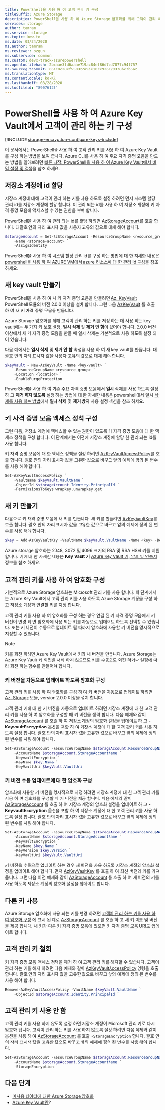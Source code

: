 ```yaml
---
title: PowerShell을 사용 하 여 고객 관리 키 구성
titleSuffix: Azure Storage
description: PowerShell을 사용 하 여 Azure Storage 암호화를 위해 고객이 관리 하는 키를 구성 하는 방법을 알아봅니다.
services: storage
author: tamram
ms.service: storage
ms.topic: how-to
ms.date: 08/24/2020
ms.author: tamram
ms.reviewer: ozgun
ms.subservice: common
ms.custom: devx-track-azurepowershell
ms.openlocfilehash: 2beaae3fd6aaae719ac84ef86d7dd7877c94f757
ms.sourcegitcommit: 656c0c38cf550327a9ee10cc936029378bc7b5a2
ms.translationtype: MT
ms.contentlocale: ko-KR
ms.lasthandoff: 08/28/2020
ms.locfileid: "89076126"
---
```

# <a name="configure-customer-managed-keys-with-azure-key-vault-by-using-powershell"></a>PowerShell을 사용 하 여 Azure Key Vault에서 고객이 관리 하는 키 구성

[!INCLUDE [storage-encryption-configure-keys-include](../../../includes/storage-encryption-configure-keys-include.md)]

이 문서에서는 PowerShell을 사용 하 여 고객 관리 키를 사용 하 여 Azure Key Vault를 구성 하는 방법을 보여 줍니다. Azure CLI를 사용 하 여 주요 자격 증명 모음을 만드는 방법을 알아보려면 [빠른 시작: PowerShell을 사용 하 여 Azure Key Vault에서 비밀 설정 및 검색](../../key-vault/secrets/quick-create-powershell.md)을 참조 하세요.

## <a name="assign-an-identity-to-the-storage-account"></a>저장소 계정에 id 할당

저장소 계정에 대해 고객이 관리 하는 키를 사용 하도록 설정 하려면 먼저 시스템 할당 관리 id를 저장소 계정에 할당 합니다. 이 관리 되는 id를 사용 하 여 저장소 계정에 키 자격 증명 모음에 액세스할 수 있는 권한을 부여 합니다.

PowerShell을 사용 하 여 관리 되는 id를 할당 하려면 [AzStorageAccount](/powershell/module/az.storage/set-azstorageaccount)를 호출 합니다. 대괄호 안의 자리 표시자 값을 사용자 고유의 값으로 대체 해야 합니다.

```powershell
$storageAccount = Set-AzStorageAccount -ResourceGroupName <resource_group> `
    -Name <storage-account> `
    -AssignIdentity
```

PowerShell을 사용 하 여 시스템 할당 관리 id를 구성 하는 방법에 대 한 자세한 내용은 [powershell을 사용 하 여 AZURE VM에서 azure 리소스에 대 한 관리 Id 구성](../../active-directory/managed-identities-azure-resources/qs-configure-powershell-windows-vm.md)을 참조 하세요.

## <a name="create-a-new-key-vault"></a>새 key vault 만들기

PowerShell을 사용 하 여 새 키 자격 증명 모음을 만들려면 [Az. KeyVault](https://www.powershellgallery.com/packages/Az.KeyVault/2.0.0) PowerShell 모듈의 버전 2.0.0 이상을 설치 합니다. 그런 다음 [AzKeyVault](/powershell/module/az.keyvault/new-azkeyvault) 를 호출 하 여 새 키 자격 증명 모음을 만듭니다.

Azure Storage 암호화를 위해 고객이 관리 하는 키를 저장 하는 데 사용 하는 key vault에는 두 가지 키 보호 설정, **일시 삭제** 및 **제거 안 함**이 있어야 합니다. 2.0.0 버전 이상에서 새 키 자격 증명 모음을 만들 때 일시 삭제는 기본적으로 사용 하도록 설정 되어 있습니다.

다음 예에서는 **일시 삭제** 및 **제거 안 함** 속성을 사용 하 여 새 key vault를 만듭니다. 대괄호 안의 자리 표시자 값을 사용자 고유의 값으로 대체 해야 합니다.

```powershell
$keyVault = New-AzKeyVault -Name <key-vault> `
    -ResourceGroupName <resource_group> `
    -Location <location> `
    -EnablePurgeProtection
```

PowerShell을 사용 하 여 기존 주요 자격 증명 모음에서 **일시** 삭제를 사용 하도록 설정 하 고 **제거 하지 않도록** 설정 하는 방법에 대 한 자세한 내용은 powershell에서 일시 [삭제를 사용 하는 방법](../../key-vault/general/soft-delete-powershell.md)에서 **일시 삭제** 및 **제거 방지** 사용 설정 섹션을 참조 하세요.

## <a name="configure-the-key-vault-access-policy"></a>키 자격 증명 모음 액세스 정책 구성

그런 다음, 저장소 계정에 액세스할 수 있는 권한이 있도록 키 자격 증명 모음에 대 한 액세스 정책을 구성 합니다. 이 단계에서는 이전에 저장소 계정에 할당 한 관리 되는 id를 사용 합니다.

키 자격 증명 모음에 대 한 액세스 정책을 설정 하려면 [AzKeyVaultAccessPolicy](/powershell/module/az.keyvault/set-azkeyvaultaccesspolicy)를 호출 합니다. 괄호 안의 자리 표시자 값을 고유한 값으로 바꾸고 앞의 예제에 정의 된 변수를 사용 해야 합니다.

```powershell
Set-AzKeyVaultAccessPolicy `
    -VaultName $keyVault.VaultName `
    -ObjectId $storageAccount.Identity.PrincipalId `
    -PermissionsToKeys wrapkey,unwrapkey,get
```

## <a name="create-a-new-key"></a>새 키 만들기

다음으로 키 자격 증명 모음에 새 키를 만듭니다. 새 키를 만들려면 [AzKeyVaultKey](/powershell/module/az.keyvault/add-azkeyvaultkey)를 호출 합니다. 괄호 안의 자리 표시자 값을 고유한 값으로 바꾸고 앞의 예제에 정의 된 변수를 사용 해야 합니다.

```powershell
$key = Add-AzKeyVaultKey -VaultName $keyVault.VaultName -Name <key> -Destination 'Software'
```

Azure storage 암호화는 2048, 3072 및 4096 크기의 RSA 및 RSA HSM 키를 지원 합니다. 키에 대 한 자세한 내용은 **Key Vault 키** [Azure Key Vault 키, 암호 및 인증서](../../key-vault/about-keys-secrets-and-certificates.md#key-vault-keys)정보를 참조 하세요.

## <a name="configure-encryption-with-customer-managed-keys"></a>고객 관리 키를 사용 하 여 암호화 구성

기본적으로 Azure Storage 암호화는 Microsoft 관리 키를 사용 합니다. 이 단계에서는 Azure Key Vault에서 고객 관리 키를 사용 하도록 Azure Storage 계정을 구성 하 고 저장소 계정과 연결할 키를 지정 합니다.

고객 관리 키를 사용 하 여 암호화를 구성 하는 경우 연결 된 키 자격 증명 모음에서 키 버전이 변경 되 면 암호화에 사용 되는 키를 자동으로 업데이트 하도록 선택할 수 있습니다. 또는 키 버전이 수동으로 업데이트 될 때까지 암호화에 사용할 키 버전을 명시적으로 지정할 수 있습니다.

> [!NOTE]
> 키를 회전 하려면 Azure Key Vault에서 키의 새 버전을 만듭니다. Azure Storage는 Azure Key Vault 키 회전을 처리 하지 않으므로 키를 수동으로 회전 하거나 일정에 따라 회전 하는 함수를 만들어야 합니다.

### <a name="configure-encryption-to-automatically-update-the-key-version"></a>키 버전을 자동으로 업데이트 하도록 암호화 구성

고객 관리 키를 사용 하 여 암호화를 구성 하 여 키 버전을 자동으로 업데이트 하려면 [Az. Storage](https://www.powershellgallery.com/packages/Az.Storage) 모듈, version 2.0.0 이상을 설치 합니다.

고객 관리 키에 대 한 키 버전을 자동으로 업데이트 하려면 저장소 계정에 대 한 고객 관리 키를 사용 하 여 암호화를 구성할 때 키 버전을 생략 합니다. 다음 예제와 같이 [AzStorageAccount](/powershell/module/az.storage/set-azstorageaccount) 를 호출 하 여 저장소 계정의 암호화 설정을 업데이트 하 고 **-KeyvaultEncryption** 옵션을 포함 하 여 저장소 계정에 대 한 고객 관리 키를 사용 하도록 설정 합니다. 괄호 안의 자리 표시자 값을 고유한 값으로 바꾸고 앞의 예제에 정의 된 변수를 사용 해야 합니다.

```powershell
Set-AzStorageAccount -ResourceGroupName $storageAccount.ResourceGroupName `
    -AccountName $storageAccount.StorageAccountName `
    -KeyvaultEncryption `
    -KeyName $key.Name `
    -KeyVaultUri $keyVault.VaultUri
```

### <a name="configure-encryption-for-manual-updating-of-key-versions"></a>키 버전 수동 업데이트에 대 한 암호화 구성

암호화에 사용할 키 버전을 명시적으로 지정 하려면 저장소 계정에 대 한 고객 관리 키를 사용 하 여 암호화를 구성할 때 키 버전을 제공 합니다. 다음 예제와 같이 [AzStorageAccount](/powershell/module/az.storage/set-azstorageaccount) 를 호출 하 여 저장소 계정의 암호화 설정을 업데이트 하 고 **-KeyvaultEncryption** 옵션을 포함 하 여 저장소 계정에 대 한 고객 관리 키를 사용 하도록 설정 합니다. 괄호 안의 자리 표시자 값을 고유한 값으로 바꾸고 앞의 예제에 정의 된 변수를 사용 해야 합니다.

```powershell
Set-AzStorageAccount -ResourceGroupName $storageAccount.ResourceGroupName `
    -AccountName $storageAccount.StorageAccountName `
    -KeyvaultEncryption `
    -KeyName $key.Name `
    -KeyVersion $key.Version `
    -KeyVaultUri $keyVault.VaultUri
```

키 버전을 수동으로 업데이트 하는 경우 새 버전을 사용 하도록 저장소 계정의 암호화 설정을 업데이트 해야 합니다. 먼저 [AzKeyVaultKey](/powershell/module/az.keyvault/get-azkeyvaultkey) 를 호출 하 여 최신 버전의 키를 가져옵니다. 그런 다음 이전 예제와 같이 [AzStorageAccount](/powershell/module/az.storage/set-azstorageaccount) 를 호출 하 여 새 버전의 키를 사용 하도록 저장소 계정의 암호화 설정을 업데이트 합니다.

## <a name="use-a-different-key"></a>다른 키 사용

Azure Storage 암호화에 사용 되는 키를 변경 하려면 [고객이 관리 하는 키를 사용 하 여 암호화 구성](#configure-encryption-with-customer-managed-keys) 에 표시 된 대로 [AzStorageAccount](/powershell/module/az.storage/set-azstorageaccount) 를 호출 하 고 새 키 이름 및 버전을 제공 합니다. 새 키가 다른 키 자격 증명 모음에 있으면 키 자격 증명 모음 URI도 업데이트 합니다.

## <a name="revoke-customer-managed-keys"></a>고객 관리 키 철회

키 자격 증명 모음 액세스 정책을 제거 하 여 고객 관리 키를 해지할 수 있습니다. 고객이 관리 하는 키를 해지 하려면 다음 예제와 같이 [AzKeyVaultAccessPolicy](/powershell/module/az.keyvault/remove-azkeyvaultaccesspolicy) 명령을 호출 합니다. 괄호 안의 자리 표시자 값을 고유한 값으로 바꾸고 앞의 예제에 정의 된 변수를 사용 해야 합니다.

```powershell
Remove-AzKeyVaultAccessPolicy -VaultName $keyVault.VaultName `
    -ObjectId $storageAccount.Identity.PrincipalId `
```

## <a name="disable-customer-managed-keys"></a>고객 관리 키 사용 안 함

고객 관리 키를 사용 하지 않도록 설정 하면 저장소 계정이 Microsoft 관리 키로 다시 암호화 됩니다. 고객이 관리 하는 키를 사용 하지 않도록 설정 하려면 다음 예제와 같이 옵션을 사용 하 여 [AzStorageAccount](/powershell/module/az.storage/set-azstorageaccount) 를 호출 `-StorageEncryption` 합니다. 괄호 안의 자리 표시자 값을 고유한 값으로 바꾸고 앞의 예제에 정의 된 변수를 사용 해야 합니다.

```powershell
Set-AzStorageAccount -ResourceGroupName $storageAccount.ResourceGroupName `
    -AccountName $storageAccount.StorageAccountName `
    -StorageEncryption  
```

## <a name="next-steps"></a>다음 단계

- [미사용 데이터에 대한 Azure Storage 암호화](storage-service-encryption.md)
- [Azure Key Vault란](https://docs.microsoft.com/azure/key-vault/key-vault-overview)?
